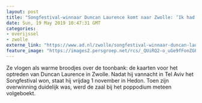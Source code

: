 ```yaml
---
layout: post
title: "Songfestival-winnaar Duncan Laurence komt naar Zwolle: ‘Ik had hem wel drie keer willen boeken’"
date: Sun, 19 May 2019 10:47:31 GMT
categories: 
- overijssel 
- zwolle 
externe_link: "https://www.ad.nl/zwolle/songfestival-winnaar-duncan-laurence-komt-naar-zwolle-ik-had-hem-wel-drie-keer-willen-boeken~aa5dff58/"
feature_image: "https://images2.persgroep.net/rcs/_QUiRQ2-o_uGe9fFonZGPUW-hvU/diocontent/148736279/_fitwidth/400/?appId=21791a8992982cd8da851550a453bd7f&quality=0.7"
---
```


Ze vlogen als warme broodjes over de toonbank: de kaarten voor het optreden van Duncan Laurence in Zwolle. Nadat hij vannacht in Tel Aviv het Songfestival won, staat hij vrijdag 1 november in Hedon. Toen zijn overwinning duidelijk was, werd de zaal bij het poppodium meteen volgeboekt.
